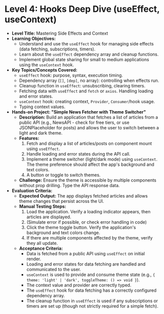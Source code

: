 # Level 4: Hooks Deep Dive (useEffect, useContext)

*   **Level Title:** Mastering Side Effects and Context
*   **Learning Objectives:**
    *   Understand and use the `useEffect` hook for managing side effects (data fetching, subscriptions, timers).
    *   Learn about the `useEffect` dependency array and cleanup functions.
    *   Implement global state sharing for small to medium applications using the `useContext` hook.
*   **Key Topics/Concepts Covered:**
    *   `useEffect` hook: purpose, syntax, execution timing.
    *   Dependency array (`[]`, `[dep]`, no array): controlling when effects run.
    *   Cleanup function in `useEffect`: unsubscribing, clearing timers.
    *   Fetching data with `useEffect` and `fetch` or `axios`. Handling loading and error states.
    *   `useContext` hook: creating context, `Provider`, `Consumer`/hook usage.
    *   Typing context values.
*   **Hands-on Project: "Simple News Fetcher with Theme Switcher"**
    *   **Description:** Build an application that fetches a list of articles from a public API (e.g., NewsAPI - check for free tiers, or use JSONPlaceholder for posts) and allows the user to switch between a light and dark theme.
    *   **Features:**
        1.  Fetch and display a list of articles/posts on component mount using `useEffect`.
        2.  Handle loading and error states during the API call.
        3.  Implement a theme switcher (light/dark mode) using `useContext`. The theme preference should affect the app's background and text colors.
        4.  A button or toggle to switch themes.
    *   **Challenge:** Ensure the theme is accessible by multiple components without prop drilling. Type the API response data.
*   **Evaluation Criteria:**
    *   **Expected Output:** The app displays fetched articles and allows theme changes that persist across the UI.
    *   **Manual Testing Steps:**
        1.  Load the application. Verify a loading indicator appears, then articles are displayed.
        2.  (Simulate error if possible, or check error handling in code)
        3.  Click the theme toggle button. Verify the application's background and text colors change.
        4.  If there are multiple components affected by the theme, verify they all update.
    *   **Acceptance Criteria:**
        *   Data is fetched from a public API using `useEffect` on initial render.
        *   Loading and error states for data fetching are handled and communicated to the user.
        *   `useContext` is used to provide and consume theme state (e.g., `{ theme: 'light' | 'dark', toggleTheme: () => void }`).
        *   The context value and provider are correctly typed.
        *   The `useEffect` hook for data fetching has a correctly configured dependency array.
        *   The cleanup function in `useEffect` is used if any subscriptions or timers are set up (though not strictly required for a simple fetch). 